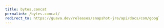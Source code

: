 ```yaml
---
title: bytes.concat
permalink: /bytes.concat/
redirect_to: https://guava.dev/releases/snapshot-jre/api/docs/com/google/common/primitives/Bytes.html#concat-byte:A...-
---
```

